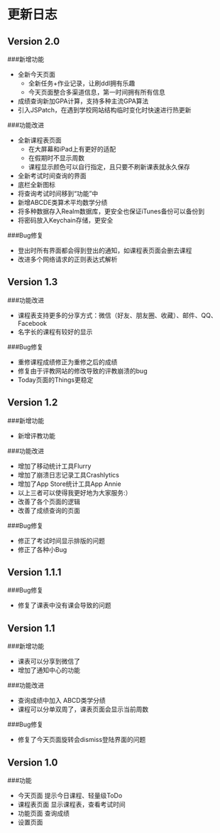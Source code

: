 # 更新日志

## Version 2.0
###新增功能
- 全新今天页面
    - 全新任务+作业记录，让刷ddl拥有乐趣
    - 今天页面整合多渠道信息，第一时间拥有所有信息
- 成绩查询新加GPA计算，支持多种主流GPA算法
- 引入JSPatch，在遇到学校网站结构临时变化时快速进行热更新


###功能改进
- 全新课程表页面
    - 在大屏幕和iPad上有更好的适配
    - 在假期时不显示周数
    - 课程显示颜色可以自行指定，且只要不刷新课表就永久保存
- 全新考试时间查询的界面
- 底栏全新图标
- 将查询考试时间移到“功能”中
- 新增ABCDE类算术平均数学分绩
- 将多种数据存入Realm数据库，更安全也保证iTunes备份可以备份到
- 将密码放入Keychain存储，更安全

###Bug修复
- 登出时所有界面都会得到登出的通知，如课程表页面会删去课程
- 改进多个网络请求的正则表达式解析

## Version 1.3
###功能改进
- 课程表支持更多的分享方式：微信（好友、朋友圈、收藏）、邮件、QQ、Facebook
- 名字长的课程有较好的显示

###Bug修复
- 重修课程成绩修正为重修之后的成绩
- 修复由于评教网站的修改导致的评教崩溃的bug
- Today页面的Things更稳定

## Version 1.2
###新增功能
- 新增评教功能

###功能改进
- 增加了移动统计工具Flurry
- 增加了崩溃日志记录工具Crashlytics
- 增加了App Store统计工具App Annie
- 以上三者可以使得我更好地为大家服务:）
- 改善了各个页面的逻辑
- 改善了成绩查询的页面

###Bug修复
- 修正了考试时间显示排版的问题
- 修正了各种小Bug

## Version 1.1.1
###Bug修复
- 修复了课表中没有课会导致的问题

## Version 1.1
###新增功能
- 课表可以分享到微信了
- 增加了通知中心的功能

###功能改进
- 查询成绩中加入 ABCD类学分绩
- 课程可以分单双周了，课表页面会显示当前周数

###Bug修复
- 修复了今天页面旋转会dismiss登陆界面的问题

## Version 1.0
###功能
- 今天页面 提示今日课程、轻量级ToDo
- 课程表页面 显示课程表，查看考试时间
- 功能页面 查询成绩
- 设置页面
